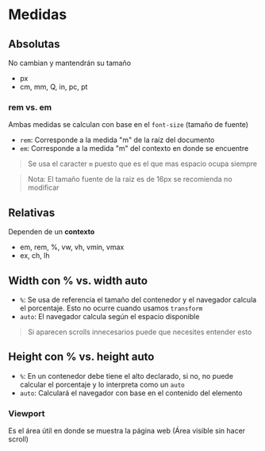 # Medidas

## Absolutas

No cambian y mantendrán su tamaño

- px
- cm, mm, Q, in, pc, pt

### rem vs. em

Ambas medidas se calculan con base en el `font-size` (tamaño de fuente)

- `rem`: Corresponde a la medida "m" de la raíz del documento
- `em`: Corresponde a la medida "m" del contexto en donde se encuentre

> Se usa el caracter `m` puesto que es el que mas espacio ocupa siempre

> Nota: El tamaño fuente de la raiz es de 16px se recomienda no modificar

## Relativas

Dependen de un **contexto**

- em, rem, %, vw, vh, vmin, vmax
- ex, ch, lh

## Width con % vs. width auto

- `%`: Se usa de referencia el tamaño del contenedor y el navegador calcula el porcentaje. Esto no ocurre cuando usamos `transform`
- `auto`: El navegador calcula según el espacio disponible

> Si aparecen scrolls innecesarios puede que necesites entender esto

## Height con % vs. height auto

- `%`: En un contenedor debe tiene el alto declarado, si no, no puede calcular el porcentaje y lo interpreta como un `auto`
- `auto`: Calculará el navegador con base en el contenido del elemento

### Viewport

Es el área útil en donde se muestra la página web (Área visible sin hacer scroll)
